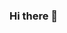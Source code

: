 ### Hi there 👋

<!--
**utsavv21/utsavv21** is a ✨ _special_ ✨ repository because its `README.md` (this file) appears on your GitHub profile.

Here are some ideas to get you started:

- 🔭 I’m currently working on my project draing models
- 🌱 I’m currently learning Mehanical Engineering
- 👯 I’m looking to collaborate on Research Paper Ideas and Projects
- 🤔 I’m looking for help with 3D Model design projects
- 💬 Ask me about any questions
- 📫 How to reach me: Mail Id: utsav21player@gmail.com
- 😄 Pronouns: He/Him
